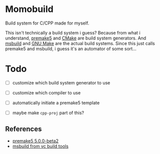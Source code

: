 # Momobuild

Build system for C/CPP made for myself.

This isn't technically a build system i guess? Because from what i understand, [premake5](https://premake.github.io/) and [CMake](https://cmake.org/) are build system generators. And [msbuild](https://visualstudio.microsoft.com/downloads/#build-tools-for-visual-studio-2022) and [GNU Make](https://www.gnu.org/software/make/) are the actual build systems. Since this just calls premake5 and msbuild, i guess it's an automator of some sort...

# Todo
- [ ] customize which build system generator to use
- [ ] customize which compiler to use
- [ ] automatically initiate a premake5 template
- [ ] maybe make `cpp-proj` part of this?


## References
- [premake5 5.0.0-beta2](https://github.com/premake/premake-core/releases)
- [msbuild from vc build tools](https://visualstudio.microsoft.com/downloads/#build-tools-for-visual-studio-2022)
